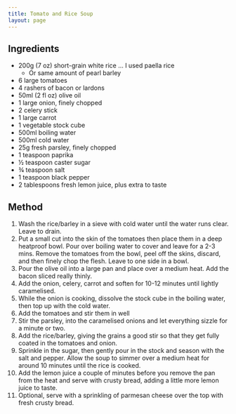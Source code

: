 ```yaml
---
title: Tomato and Rice Soup
layout: page
---
```


## Ingredients

- 200g (7 oz) short-grain white rice ... I used paella rice
    - Or same amount of pearl barley
- 6 large tomatoes
- 4 rashers of bacon or lardons
- 50ml (2 fl oz) olive oil
- 1 large onion, finely chopped
- 2 celery stick
- 1 large carrot
- 1 vegetable stock cube
- 500ml boiling water
- 500ml cold water
- 25g fresh parsley, finely chopped
- 1 teaspoon paprika
- ½ teaspoon caster sugar
- ¾ teaspoon salt
- 1 teaspoon black pepper
- 2 tablespoons fresh lemon juice, plus extra to taste

## Method

  1. Wash the rice/barley in a sieve with cold water until the water runs clear. Leave to drain.
  1. Put a small cut into the skin of the tomatoes then place them in a deep heatproof bowl. Pour over boiling water to cover and leave for a 2-3 mins. Remove the tomatoes from the bowl, peel off the skins, discard, and then finely chop the flesh. Leave to one side in a bowl.
  1. Pour the olive oil into a large pan and place over a medium heat. Add the bacon sliced really thinly.
  1. Add the onion, celery, carrot and soften for 10-12 minutes until lightly caramelised.
  1. While the onion is cooking, dissolve the stock cube in the boiling water, then top up with the cold water.
  1. Add the tomatoes and stir them in well
  1. Stir the parsley, into the caramelised onions and let everything sizzle for a minute or two.
  1. Add the rice/barley, giving the grains a good stir so that they get fully coated in the tomatoes and onion.
  1. Sprinkle in the sugar, then gently pour in the stock and season with the salt and pepper. Allow the soup to simmer over a medium heat for around 10 minutes until the rice is cooked.
  1. Add the lemon juice a couple of minutes before you remove the pan from the heat and serve with crusty bread, adding a little more lemon juice to taste.
  1.  Optional, serve with a sprinkling of parmesan cheese over the top with fresh crusty bread.